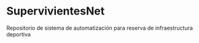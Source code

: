 # SupervivientesNet
Repositorio de sistema de automatización para reserva de infraestructura deportiva
